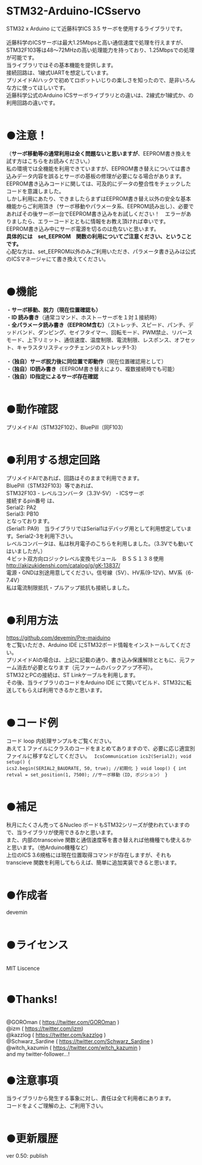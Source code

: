 # STM32-Arduino-ICSservo
STM32 x Arduino にて近藤科学ICS 3.5 サーボを使用するライブラリです。
<br>
<br>近藤科学のICSサーボは最大1.25Mbpsと高い通信速度で処理を行えますが、STM32F103等は48～72MHzの高い処理能力を持っており、1.25Mbpsでの処理が可能です。
<br>当ライブラリではその基本機能を提供します。
<br>接続回路は、1線式UARTを想定しています。
<br>プリメイドAIハックで初めてロボットいじりの楽しさを知ったので、是非いろんな方に使ってほしいです。
<br>近藤科学公式のArduino ICSサーボライブラリとの違いは、2線式か1線式か、の利用回路の違いです。
<br>
<br>
# ●注意！
（<b>サーボ移動等の通常利用は全く問題ないと思いますが</b>、EEPROM書き換えを試す方はこちらをお読みください。）
<br>私の環境では全機能を利用できていますが、EEPROM書き替えについては書き込みデータ内容を誤るとサーボの基板の修理が必要になる場合があります。
<br>EEPROM書き込みコードに関しては、可及的にデータの整合性をチェックしたコードを意識しました。
<br>しかし利用にあたり、できましたらまずはEEPROM書き替え以外の安全な基本機能からご利用頂き（サーボ移動やパラメータ系、EEPROM読み出し）、必要であればその後サーボ一台でEEPROM書き込みをお試しください！　エラーがありましたら、エラーコードとともに情報をお教え頂ければ幸いです。
<br>EEPROM書き込み中にサーボ電源を切るのは危ないと思います。
<br><b>具体的には　set_EEPROM　関数の利用についてご注意ください、ということです。</b>
<br>心配な方は、set_EEPROM以外のみご利用いただき、パラメータ書き込みは公式のICSマネージャにて書き換えてください。
<br>
<br>
# ●機能
・<b>サーボ移動、脱力（現在位置確認も）</b>
<br>・<b>ID 読み書き</b>（通常コマンド、ホスト－サーボを１対１接続時）
<br>・<b>全パラメータ読み書き（EEPROM含む）</b>（ストレッチ、スピード、パンチ、デッドバンド、ダンピング、セイフタイマー、回転モード、PWM禁止、リバースモード、上下リミット、通信速度、温度制限、電流制限、レスポンス、オフセット、キャラスタリスティックチェンジのストレッチ1-3）</b>
<br>
<br>・<b>（独自）サーボ脱力後に同位置で即動作</b>（現在位置確認用として）
<br>・<b>（独自）ID読み書き</b>（EEPROM書き替えにより、複数接続時でも可能）
<br>・<b>（独自）ID指定によるサーボ存在確認</b>
<br>
<br>
# ●動作確認
プリメイドAI（STM32F102）、BluePill（同F103）
<br>
<br>
# ●利用する想定回路
プリメイドAIであれば、回路はそのままで利用できます。
<br>BluePill（STM32F103）等であれば、
<br>STM32F103 - レベルコンバータ（3.3V-5V） - ICSサーボ
<br>接続するpin番号 は、
<br>Serial2: PA2
<br>Serial3: PB10
<br>となっております。
<br>(Serial1: PA9)　当ライブラリではSerial1はデバッグ用として利用想定しています。Serial2-3を利用下さい。
<br>レベルコンバータは、私は秋月電子のこちらを利用しました。（3.3Vでも動いてはいましたが。）
<br>４ビット双方向ロジックレベル変換モジュール　ＢＳＳ１３８使用
<br>http://akizukidenshi.com/catalog/g/gK-13837/
<br>電源・GNDは別途用意してください。信号線（5V）、HV系(9-12V)、MV系（6-7.4V）
<br>私は電流制限抵抗・プルアップ抵抗も接続しました。
<br>
<br>
# ●利用方法
https://github.com/devemin/Pre-maiduino
<br>をご覧いただき、Arduino IDE にSTM32ボード情報をインストールしてください。
<br>プリメイドAIの場合は、上記に記載の通り、書き込み保護解除とともに、元ファーム消去が必要となります（元ファームのバックアップ不可）。
<br>STM32とPCの接続は、ST Linkケーブルを利用します。
<br>その後、当ライブラリのコードをArduino IDE にて開いてビルド、STM32に転送してもらえば利用できるかと思います。
<br>
<br>
# ●コード例
コード loop 内処理サンプルをご覧ください。
<br>あえて１ファイルにクラスのコードをまとめてありますので、必要に応じ適宜別ファイルに移すなどしてください。
<code>
IcsCommunication ics2(Serial2);
void setup() {
  ics2.begin(SERIAL2_BAUDRATE, 50, true);   //初期化
}
void loop() {
    int retval = set_position(1, 7500);     //サーボ移動（ID, ポジション）
} 
</code>
<br>
<br>
# ●補足
秋月にたくさん売ってるNucleo ボードもSTM32シリーズが使われていますので、当ライブラリが使用できるかと思います。
<br>また、内部のtransceive 関数と通信速度等を書き替えれば他機種でも使えるかと思います。（他Arduino機種など）
<br>上位のICS 3.6規格には現在位置取得コマンドが存在しますが、それもtranscieve 関数を利用してもらえば、簡単に追加実装できると思います。
<br>
<br>
# ●作成者
devemin
<br>
<br>
# ●ライセンス
<br>MIT Liscence
<br>
<br>
# ●Thanks!
<br>@GOROman         ( https://twitter.com/GOROman )
<br>@izm             ( https://twitter.com/izm)
<br>@kazzlog         ( https://twitter.com/kazzlog )
<br>@Schwarz_Sardine ( https://twitter.com/Schwarz_Sardine )
<br>@witch_kazumin   ( https://twitter.com/witch_kazumin )
<br>and my twitter-follower...!
<br>
# ●注意事項
当ライブラリから発生する事象に対し、責任は全て利用者にあります。
<br>コードをよくご理解の上、ご利用下さい。
<br>
<br>
# ●更新履歴
ver 0.50:  publish
<br>
